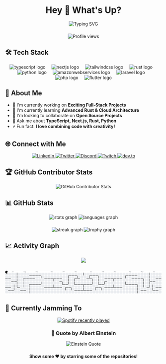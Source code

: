 <h1 align="center">Hey 👋 What's Up?</h1>

<div align="center">
  <img src="https://readme-typing-svg.herokuapp.com/?lines=Full-stack+Developer;Problem+Solver&font=Roboto&size=25&duration=3500&pause=500&center=true&width=500&height=50&color=58a6ff" alt="Typing SVG" />
</div>

###

<div align="center">
  <img src="https://komarev.com/ghpvc/?username=starfollowme&style=flat-square&color=blue" alt="Profile views" />
</div>

###

## 🛠️ Tech Stack

<div align="center">
  <img src="https://skillicons.dev/icons?i=ts" height="60" alt="typescript logo"  />
  <img width="12" />
  <img src="https://skillicons.dev/icons?i=nextjs" height="60" alt="nextjs logo"  />
  <img width="12" />
  <img src="https://skillicons.dev/icons?i=tailwind" height="60" alt="tailwindcss logo"  />
  <img width="12" />
  <img src="https://skillicons.dev/icons?i=rust" height="60" alt="rust logo"  />
  <img width="12" />
  <img src="https://skillicons.dev/icons?i=py" height="60" alt="python logo"  />
  <img width="12" />
  <img src="https://skillicons.dev/icons?i=aws" height="60" alt="amazonwebservices logo"  />
  <img width="12" />
  <img src="https://cdn.jsdelivr.net/gh/devicons/devicon/icons/laravel/laravel-original.svg" height="60" alt="laravel logo"  />
  <img width="12" />
  <img src="https://cdn.jsdelivr.net/gh/devicons/devicon/icons/php/php-original.svg" height="60" alt="php logo"  />
  <img width="12" />
  <img src="https://cdn.jsdelivr.net/gh/devicons/devicon/icons/flutter/flutter-original.svg" height="60" alt="flutter logo"  />
</div>

###

## 💫 About Me

- 🔭 I'm currently working on **Exciting Full-Stack Projects**
- 🌱 I'm currently learning **Advanced Rust & Cloud Architecture**
- 👯 I'm looking to collaborate on **Open Source Projects**
- 💬 Ask me about **TypeScript, Next.js, Rust, Python**
- ⚡ Fun fact: **I love combining code with creativity!**

###

## 🌐 Connect with Me

<div align="center">
  <a href="https://linkedin.com/in/your-profile">
    <img src="https://img.shields.io/badge/LinkedIn-0077B5?style=for-the-badge&logo=linkedin&logoColor=white" alt="LinkedIn" />
  </a>
  <a href="https://twitter.com/your-handle">
    <img src="https://img.shields.io/badge/Twitter-1DA1F2?style=for-the-badge&logo=twitter&logoColor=white" alt="Twitter" />
  </a>
  <a href="https://discord.com/users/your-id">
    <img src="https://img.shields.io/badge/Discord-7289DA?style=for-the-badge&logo=discord&logoColor=white" alt="Discord" />
  </a>
  <a href="https://twitch.tv/your-channel">
    <img src="https://img.shields.io/badge/Twitch-9146FF?style=for-the-badge&logo=twitch&logoColor=white" alt="Twitch" />
  </a>
  <a href="https://dev.to/your-profile">
    <img src="https://img.shields.io/badge/dev.to-0A0A0A?style=for-the-badge&logo=dev.to&logoColor=white" alt="dev.to" />
  </a>
</div>

###

## 🏆 GitHub Contributor Stats

<div align="center">
  <img src="https://github-contributor-stats.vercel.app/api?username=starfollowme&limit=5&theme=dark&combine_all_yearly_contributions=true" alt="GitHub Contributor Stats" />
</div>

###

## 📊 GitHub Stats

<div align="center">
  <img src="https://github-readme-stats.vercel.app/api?username=starfollowme&theme=dracula&show_icons=true&hide_border=false&count_private=true" height="150" alt="stats graph" />
  <img src="https://github-readme-stats.vercel.app/api/top-langs/?username=starfollowme&theme=dracula&show_icons=true&hide_border=false&layout=compact" height="150" alt="languages graph" />
</div>

###

<div align="center">
  <img src="https://streak-stats.demolab.com?user=starfollowme&locale=en&mode=daily&theme=dracula&hide_border=false&border_radius=5&order=3" height="150" alt="streak graph"  />
  <img src="https://github-profile-trophy.vercel.app?username=starfollowme&theme=dracula&column=-1&row=1&margin-w=8&margin-h=8&no-bg=false&no-frame=false&order=4" height="150" alt="trophy graph"  />
</div>

###

## 📈 Activity Graph

<div align="center">
  <img src="https://github-readme-activity-graph.vercel.app/graph?username=starfollowme&theme=dracula" />
</div>

###

<picture>
  <source media="(prefers-color-scheme: dark)" srcset="https://raw.githubusercontent.com/starfollowme/starfollowme/output/pacman-contribution-graph-dark.svg">
  <source media="(prefers-color-scheme: light)" srcset="https://raw.githubusercontent.com/starfollowme/starfollowme/output/pacman-contribution-graph.svg">
  <img alt="pacman contribution graph" src="https://raw.githubusercontent.com/starfollowme/starfollowme/output/pacman-contribution-graph.svg">
</picture>

###

## 🎵 Currently Jamming To

<div align="center">
  <a href="https://open.spotify.com/user/31viym56uyp5aaghzgn3ctypb4ny">
    <img src="https://spotify-recently-played-readme.vercel.app/api?user=31viym56uyp5aaghzgn3ctypb4ny&count=1&unique=false" alt="Spotify recently played"  />
  </a>
</div>

###

<div align="center">
  <h3>💭 Quote by Albert Einstein</h3>
  <img src="https://quotes-github-readme.vercel.app/api?type=horizontal&theme=dracula&quote=Imagination+is+more+important+than+knowledge.+For+knowledge+is+limited,+whereas+imagination+embraces+the+entire+world.&author=Albert+Einstein" alt="Einstein Quote"/>
</div>

###

<div align="center">
  <h4>Show some ❤️ by starring some of the repositories!</h4>
</div>